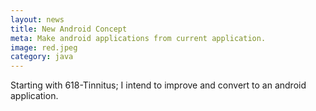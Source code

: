 ```yaml
---
layout: news
title: New Android Concept
meta: Make android applications from current application.
image: red.jpeg 
category: java
---
```

Starting with 618-Tinnitus; I intend to improve and convert to an android application.